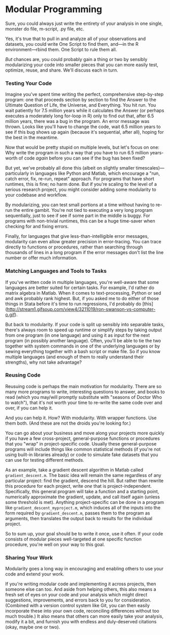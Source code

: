 Modular Programming
===================

Sure, you could always just write the entirety of your analysis in one single, monster do file, m-script, .py file, etc. 

Yes, it's true that to pull in and analyze all of your observations and datasets, you could write One Script to find them, and&mdash;in the R environment&mdash;rbind them. One Script to rule them all.

_But_ chances are, you could probably gain a thing or two by sensibly modularizing your code into smaller pieces that you can more easily test, optimize, reuse, and share. We'll discuss each in turn.


### Testing Your Code

Imagine you've spent time writing the perfect, comprehensive step-by-step program: one that proceeds section by section to find the Answer to the Ultimate Question of Life, the Universe, and Everything. You hit run.  You wait patiently for 7.5 million years while it calculates the Answer (or perhaps executes a moderately long for-loop in R) only to find out that, after 6.5 million years, there was a bug in the program.  An error message was thrown. Looks like you'll have to change the code, wait 6.5 million years to see if this bug shows up again (because it's sequential, after all), hoping for the best in the meantime.

Now that would be pretty stupid on multiple levels, but let's focus on one:  Why write the program in such a way that you have to run 6.5 million years-worth of code _again_ before you can see if the bug has been fixed?

But yet, we've probably all done this (albeit on slightly smaller timescales)&mdash;particularly in languages like Python and Matlab, which encourage a "run, catch error, fix, re-run, repeat" approach.  For programs that have short runtimes, this is fine; no harm done.  But if you're scaling to the level of a serious research project, you might consider adding some modularity to your codebase and workflow. 

By modularizing, you can test small portions at a time without having to re-run the entire gambit.  You're not tied to executing a very long program sequentially, just to see if see if some part in the middle is buggy. For programs with non-trivial runtimes, this can be a huge time-saver when checking for and fixing errors. 

Finally, for languages that give less-than-intelligible error messages, modularity can even allow greater precision in error-tracing. You can trace directly to functions or procedures, rather than searching through thousands of lines in a long program if the error messages don't list the line number or offer much information. 

### Matching Languages and Tools to Tasks

If you've written code in multiple languages, you're well-aware that some languages are better suited for certain tasks.  For example, I'd rather do matrix algebra in Matlab.  When it comes to text-processing, Python or sed and awk probably rank highest. But, if you asked me to do either of those things in Stata before it's time to run regressions, I'd probably do [this] (http://stream1.gifsoup.com/view4/3211019/ron-swanson-vs-computer-o.gif).

But back to modularity. If your code is split up sensibly into separable tasks, there's always room to speed up runtime or simplify steps by taking output from one program (in one language) and using it as input for the next program (in possibly another language). Often, you'll be able to tie the two together with system commands in one of the underlying languages or by sewing everything together with a bash script or make file.  So if you know multiple languages (and enough of them to really understand their strengths), why not take advantage?

### Reusing Code

Reusuing code is perhaps the main motivation for modularity. There are so many more programs to write, interesting questions to answer, and books to read (which you may/will promptly substitute with "seasons of Doctor Who to watch"), that it's not worth your time to re-write the same code over and over, if you can help it.

And you can help it. How? With modularity. With wrapper functions. Use them both. (And these are not the droids you're looking for.)

You can go about your business and move along your projects more quickly if you have a few cross-project, general-purpose functions or procedures that you "wrap" in project-specific code. Usually these general-purpose programs will include things like common statistical methods (if you're not using built-in libraries already) or code to simulate fake datasets that you can use for testing different methods.

As an example, take a gradient descent algorithm in Matlab called `gradient_descent.m`. The basic idea will remain the same regardless of any particular project: find the gradient, descend the hill. But rather than rewrite this procedure for each project, write _one_ that is project-independent. Specifically, this general program will take a function and a starting point, numerically approximate the gradient, update, and call itself again (unless some threshold is met).  Anything project-specific can be done in a program like `gradient_descent_myproject.m`, which induces all of the inputs into the form required by `gradient_descent.m`, passes them to the program as arguments, then translates the output back to results for the individual project. 

So to sum up, your goal should be to write it once, use it often. If your code consists of modular pieces well-targeted at one specific function procedure, you're well on your way to this goal.

### Sharing Your Work

Modularity goes a long way in encouraging and enabling others to use your code and extend your work. 

If you're writing modular code and implementing it across projects, then someone else can too. And aside from helping others, this also means a fresh set of eyes on your code and your analysis which might direct suggestions, improvements, and errors back to you for consideration.  (Combined with a version control system like Git, you can then easily incorporate these into your own code, reconciling differences without too much trouble.) It also means that others can more easily take your analysis, modify it a bit, and furnish you with endless and duly-deserved citations (okay, maybe one or two).


